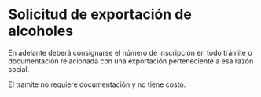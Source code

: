 # Solicitud de exportación de alcoholes

En adelante deberá consignarse el número de inscripción en todo trámite o documentación relacionada con una exportación perteneciente a esa razón social.

El tramite no requiere documentación y no tiene costo.
